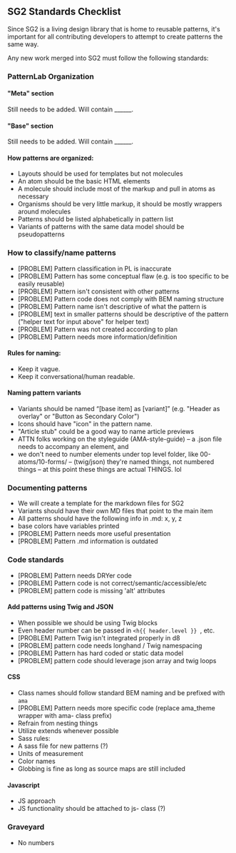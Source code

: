 ## SG2 Standards Checklist

Since SG2 is a living design library that is home to reusable patterns, it's important for all contributing developers to attempt to create patterns the same way. 

Any new work merged into SG2 must follow the following standards:

### PatternLab Organization

#### "Meta" section
Still needs to be added. Will contain ______.

#### "Base" section
Still needs to be added. Will contain ______.

#### How patterns are organized:
- Layouts should be used for templates but not molecules
- An atom should be the basic HTML elements
- A molecule should include most of the markup and pull in atoms as necessary
- Organisms should be very little markup, it should be mostly wrappers around molecules
- Patterns should be listed alphabetically in pattern list
- Variants of patterns with the same data model should be pseudopatterns

### How to classify/name patterns
- [PROBLEM] Pattern classification in PL is inaccurate
- [PROBLEM] Pattern has some conceptual flaw (e.g. is too specific to be easily reusable)
- [PROBLEM] Pattern isn't consistent with other patterns
- [PROBLEM] Pattern code does not comply with BEM naming structure
- [PROBLEM] Pattern name isn't descriptive of what the pattern is
- [PROBLEM] text in smaller patterns should be descriptive of the pattern ("helper text for input above" for helper text)
- [PROBLEM] Pattern was not created according to plan
- [PROBLEM] Pattern needs more information/definition

#### Rules for naming:
- Keep it vague.
- Keep it conversational/human readable.

#### Naming pattern variants 
- Variants should be named “[base item] as [variant]” (e.g. "Header as overlay" or "Button as Secondary Color")
- Icons should have "icon" in the pattern name. 
- "Article stub" could be a good way to name article previews 
- ATTN folks working on the styleguide (AMA-style-guide) – a .json file needs to accompany an element, and 
- we don't need to number elements under top level folder, like 00-atoms/10-forms/<this stuff> – (twig/json) they're named things, not numbered things – at this point these things are actual THINGS. lol 

### Documenting patterns
- We will create a template for the markdown files for SG2
- Variants should have their own MD files that point to the main item
- All patterns should have the following info in .md: x, y, z
- base colors have variables printed
- [PROBLEM] Pattern needs more useful presentation
- [PROBLEM] Pattern .md information is outdated

### Code standards
- [PROBLEM] Pattern needs DRYer code
- [PROBLEM] Pattern code is not correct/semantic/accessible/etc
- [PROBLEM] pattern code is missing 'alt' attributes

#### Add patterns using Twig and JSON

- When possible we should be using Twig blocks
- Even header number can be passed in `<h{{ header.level }} `, etc.
- [PROBLEM] Pattern Twig isn't integrated properly in d8
- [PROBLEM] pattern code needs longhand / Twig namespacing
- [PROBLEM] Pattern has hard coded or static data model
- [PROBLEM] pattern code should leverage json array and twig loops

#### CSS
- Class names should follow standard BEM naming and be prefixed with `ama`
- [PROBLEM] Pattern needs more specific code (replace ama_theme wrapper with ama- class prefix)
- Refrain from nesting things
- Utilize extends whenever possible
- Sass rules:
- A sass file for new patterns (?)
- Units of measurement
- Color names
- Globbing is fine as long as source maps are still included

#### Javascript
- JS approach
- JS functionality should be attached to js-<element> class (?)


### Graveyard
- No numbers





